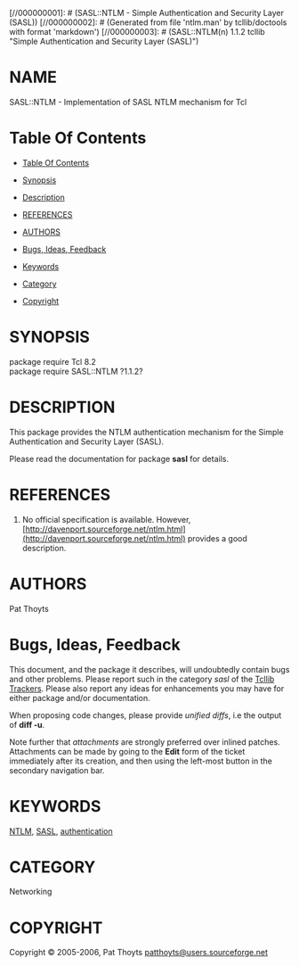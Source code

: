 
[//000000001]: # (SASL::NTLM - Simple Authentication and Security Layer (SASL))
[//000000002]: # (Generated from file 'ntlm.man' by tcllib/doctools with format 'markdown')
[//000000003]: # (SASL::NTLM(n) 1.1.2 tcllib "Simple Authentication and Security Layer (SASL)")

# NAME

SASL::NTLM - Implementation of SASL NTLM mechanism for Tcl

# <a name='toc'></a>Table Of Contents

  -  [Table Of Contents](#toc)

  -  [Synopsis](#synopsis)

  -  [Description](#section1)

  -  [REFERENCES](#section2)

  -  [AUTHORS](#section3)

  -  [Bugs, Ideas, Feedback](#section4)

  -  [Keywords](#keywords)

  -  [Category](#category)

  -  [Copyright](#copyright)

# <a name='synopsis'></a>SYNOPSIS

package require Tcl 8.2  
package require SASL::NTLM ?1.1.2?  

# <a name='description'></a>DESCRIPTION

This package provides the NTLM authentication mechanism for the Simple
Authentication and Security Layer (SASL).

Please read the documentation for package __sasl__ for details.

# <a name='section2'></a>REFERENCES

  1. No official specification is available. However,
     [http://davenport.sourceforge.net/ntlm.html](http://davenport.sourceforge.net/ntlm.html)
     provides a good description.

# <a name='section3'></a>AUTHORS

Pat Thoyts

# <a name='section4'></a>Bugs, Ideas, Feedback

This document, and the package it describes, will undoubtedly contain bugs and
other problems. Please report such in the category *sasl* of the [Tcllib
Trackers](http://core.tcl.tk/tcllib/reportlist). Please also report any ideas
for enhancements you may have for either package and/or documentation.

When proposing code changes, please provide *unified diffs*, i.e the output of
__diff -u__.

Note further that *attachments* are strongly preferred over inlined patches.
Attachments can be made by going to the __Edit__ form of the ticket immediately
after its creation, and then using the left-most button in the secondary
navigation bar.

# <a name='keywords'></a>KEYWORDS

[NTLM](../../../../index.md#ntlm), [SASL](../../../../index.md#sasl),
[authentication](../../../../index.md#authentication)

# <a name='category'></a>CATEGORY

Networking

# <a name='copyright'></a>COPYRIGHT

Copyright &copy; 2005-2006, Pat Thoyts <patthoyts@users.sourceforge.net>
